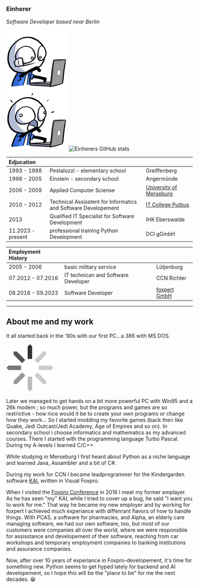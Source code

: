 ### Einherer
*Software Developer based near Berlin*

![ ](https://github.com/einherer/einherer/blob/main/pics/share-left.gif)
![Einherers GitHub stats](https://github-readme-stats.vercel.app/api?username=einherer&show_icons=true&theme=radical)

| Edjucation| | |
| :--- | :--- | :--- |
| 1993 - 1998 | Pestalozzi - elementary school | Greiffenberg   |
| 1998 - 2005 | Einstein - secondary school | Angermünde|
| 2006 - 2009 | Applied Computer Sciense | [University of Merseburg](hs-merseburg.de)| 
| 2010 - 2012 | Technical Assisstent for Informatics and Software Developement | [IT College Putbus](https://de.wikipedia.org/wiki/P%C3%A4dagogium_Putbus)   |
| 2013 | Qualified IT Specialist for Software Development | IHK Eberswalde   |
| 11.2023 - present | professional training Python Development | DCI gGmbH |

| Employment History | | |
| :--- | :--- | :--- |
| 2005 - 2006 | basic military service  | Lütjenburg |
| 07.2012 - 07.2016 | IT technican and Software Developer | CCN Richter |
| 08.2016 - 09.2023 | Software Developer | [foxpert GmbH](http://foxpert.com/) |

-------------
**About me and my work**
-------------
It all started back in the '90s with our first PC...a 386 with MS DOS.

![ ](https://github.com/einherer/einherer/blob/main/pics/idle.gif)

Later we managed to get hands on a bit more powerful PC with Win95 and a 26k modem ; so much power, but the programs and games are so restrictive - how nice would it be to create your own programs or change how they work...
So I started modding my favorite games (back then like Quake, Jedi Outcast/Jedi Academy, Age of Empires and so on). 
In secondary school i choose informatics and mathematics as my advanced courses.
There I started with the programming language Turbo Pascal. During my A-levels I learned C/C++.

While studying in Merseburg I first heard about Python as a niche language and learned Java, Assambler and a bit of C#.

During my work for CCN I became leadprogrammer for the Kindergarden software [KAI](https://www.kai.info/), written in Visual Foxpro.

When I visited the [Foxpro Conference](http://devcon.dfpug.de/) in 2016 I meet my former emplayer. As he has seen "my" KAI, while I tried to cover up a bug, he said "I want you to work for me." 
That way he became my new employer and by working for foxpert I achieved much experiance with diffenrant flavors of how to handle things. With PCAS, a software for pharmacies, and Alpha, an elderly care managing software, we had our own software, too, but most of our customers were companies all over the world, where we were responsible for assisstance and developement of their software, reaching from car workshops and temporary employment companies to banking institutions and assurance companies.

Now, after over 10 years of experiance in Foxpro-developement, it's time for something new.
Python seems to get hyped lately for backend and AI developement, so I hope this will be the "place to be" for me the next decades. 😀

